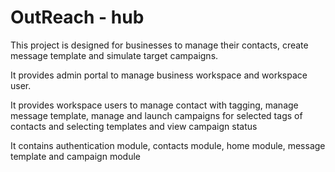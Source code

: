 # OutReach - hub

This project is designed for businesses to manage their contacts, create message template and simulate target campaigns.

It provides admin portal to manage business workspace and workspace user.

It provides workspace users to manage contact with tagging, manage message template, manage and launch campaigns for selected tags of contacts and selecting templates and view campaign status

It contains authentication module, contacts module, home module, message template and campaign module